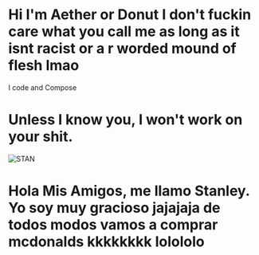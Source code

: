 # Hi I'm Aether or Donut I don't fuckin care what you call me as long as it isnt racist or a r worded mound of flesh lmao
I code and Compose
# Unless I know you, I won't work on your shit.


![STAN](https://user-images.githubusercontent.com/98617712/212485583-0e82dade-c2a0-4c68-b235-8127bb424eec.png)


# Hola Mis Amigos, me llamo Stanley. Yo soy muy gracioso jajajaja de todos modos vamos a comprar mcdonalds kkkkkkkk lolololo
